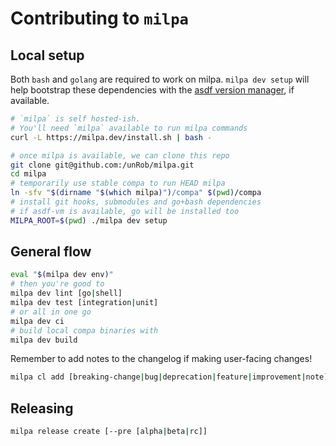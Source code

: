 # Contributing to `milpa`

## Local setup

Both `bash` and `golang` are required to work on milpa. `milpa dev setup` will help bootstrap these dependencies with the [asdf version manager](https://asdf-vm.com/), if available.

```sh
# `milpa` is self hosted-ish.
# You'll need `milpa` available to run milpa commands
curl -L https://milpa.dev/install.sh | bash -

# once milpa is available, we can clone this repo
git clone git@github.com:/unRob/milpa.git
cd milpa
# temporarily use stable compa to run HEAD milpa
ln -sfv "$(dirname "$(which milpa)")/compa" $(pwd)/compa
# install git hooks, submodules and go+bash dependencies
# if asdf-vm is available, go will be installed too
MILPA_ROOT=$(pwd) ./milpa dev setup
```

## General flow

```sh
eval "$(milpa dev env)"
# then you're good to
milpa dev lint [go|shell]
milpa dev test [integration|unit]
# or all in one go
milpa dev ci
# build local compa binaries with
milpa dev build
```

Remember to add notes to the changelog if making user-facing changes!

```sh
milpa cl add [breaking-change|bug|deprecation|feature|improvement|note] MESSAGE
```

## Releasing

```sh
milpa release create [--pre [alpha|beta|rc]]
```
